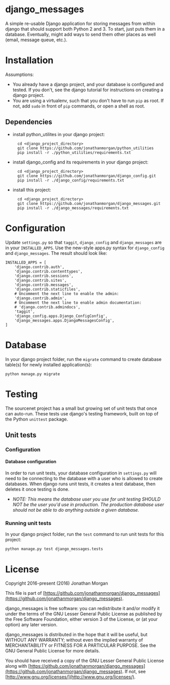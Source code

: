 # django_messages

A simple re-usable Django application for storing messages from within django that should support both Python 2 and 3.  To start, just puts them in a database.  Eventually, might add ways to send them other places as well (email, message queue, etc.).

# Installation

Assumptions:

- You already have a django project, and your database is configured and tested.  If you don't, see the django tutorial for instructions on creating a django project.
- You are using a virtualenv, such that you don't have to run `pip` as root.  If not, add `sudo` in front of `pip` commands, or open a shell as root.

## Dependencies

- install python_utilites in your django project:

        cd <django_project_directory>
        git clone https://github.com/jonathanmorgan/python_utilities
        pip install -r ./python_utilities/requirements.txt
        
- install django_config and its requirements in your django project:

        cd <django_project_directory>
        git clone https://github.com/jonathanmorgan/django_config.git
        pip install -r ./django_config/requirements.txt
        
- install this project:

        cd <django_project_directory>
        git clone https://github.com/jonathanmorgan/django_messages.git
        pip install -r ./django_messages/requirements.txt

# Configuration

Update `settings.py` so that `taggit`, `django_config` and `django_messages` are in your `INSTALLED_APPS`.  Use the new-style apps.py syntax for `django_config` and `django_messages`.  The result should look like:

    INSTALLED_APPS = [
        'django.contrib.auth',
        'django.contrib.contenttypes',
        'django.contrib.sessions',
        'django.contrib.sites',
        'django.contrib.messages',
        'django.contrib.staticfiles',
        # Uncomment the next line to enable the admin:
        'django.contrib.admin',
        # Uncomment the next line to enable admin documentation:
        # 'django.contrib.admindocs',
        'taggit',
        'django_config.apps.Django_ConfigConfig',
        'django_messages.apps.DjangoMessagesConfig',
    ]

# Database

In your django project folder, run the `migrate` command to create database table(s) for newly installed application(s):

    python manage.py migrate

# Testing

The sourcenet project has a small but growing set of unit tests that once can auto-run. These tests use django's testing framework, built on top of the Python `unittest` package.

## Unit tests

### Configuration

#### Database configuration

In order to run unit tests, your database configuration in `settings.py` will need to be connecting to the database with a user who is allowed to create databases. When django runs unit tests, it creates a test database, then deletes it once testing is done.

- _NOTE: This means the database user you use for unit testing SHOULD NOT be the user you'd use in production. The production database user should not be able to do anything outside a given database._

### Running unit tests

In your django project folder, run the `test` command to run unit tests for this project:

    python manage.py test django_messages.tests

# License

Copyright 2016-present (2016) Jonathan Morgan

This file is part of [https://github.com/jonathanmorgan/django_messages](https://github.com/jonathanmorgan/django_messages).

django_messages is free software: you can redistribute it and/or modify it under the terms of the GNU Lesser General Public License as published by the Free Software Foundation, either version 3 of the License, or (at your option) any later version.

django_messages is distributed in the hope that it will be useful, but WITHOUT ANY WARRANTY; without even the implied warranty of MERCHANTABILITY or FITNESS FOR A PARTICULAR PURPOSE.  See the GNU General Public License for more details.

You should have received a copy of the GNU Lesser General Public License along with [https://github.com/jonathanmorgan/django_messages](https://github.com/jonathanmorgan/django_messages).  If not, see [http://www.gnu.org/licenses/](http://www.gnu.org/licenses/).